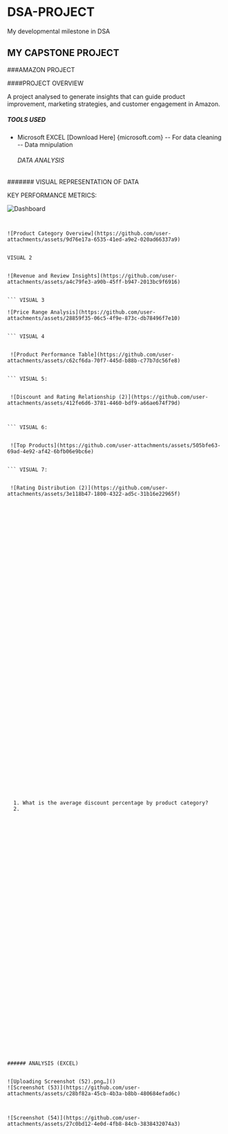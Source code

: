 # DSA-PROJECT
My developmental milestone in DSA

## MY CAPSTONE PROJECT

###AMAZON PROJECT

####PROJECT OVERVIEW

A project analysed to generate insights that can guide product improvement, marketing strategies, and customer engagement in Amazon. 

##### TOOLS USED
- Microsoft EXCEL [Download Here] {microsoft.com}
  -- For data cleaning
  -- Data mnipulation

  ###### DATA ANALYSIS
####### VISUAL REPRESENTATION OF DATA

KEY PERFORMANCE METRICS:

![Dashboard](https://github.com/user-attachments/assets/728219f4-6924-44c1-a97b-f2438d83fc56)


``` VISUAL 1


![Product Category Overview](https://github.com/user-attachments/assets/9d76e17a-6535-41ed-a9e2-020ad66337a9)


VISUAL 2


![Revenue and Review Insights](https://github.com/user-attachments/assets/a4c79fe3-a90b-45ff-b947-2013bc9f6916)


``` VISUAL 3

![Price Range Analysis](https://github.com/user-attachments/assets/28859f35-06c5-4f9e-873c-db78496f7e10)


``` VISUAL 4


 ![Product Performance Table](https://github.com/user-attachments/assets/c62cf6da-70f7-445d-b88b-c77b7dc56fe8)


``` VISUAL 5:


 ![Discount and Rating Relationship (2)](https://github.com/user-attachments/assets/412fe6d6-3781-4460-bdf9-a66ae674f79d)



``` VISUAL 6:


 ![Top Products](https://github.com/user-attachments/assets/505bfe63-69ad-4e92-af42-6bfb06e9bc6e)


``` VISUAL 7:


 ![Rating Distribution (2)](https://github.com/user-attachments/assets/3e118b47-1800-4322-ad5c-31b16e22965f)

 
  

  

 
 
  
  
  
  
  
  
  
  
  
  
  
  
  
  
  
  
  
  
  
  
  
  
  
  
  
  
  
  
  
  
  
  
  
  
  
  





  
  1. What is the average discount percentage by product category?
  2. 









































###### ANALYSIS (EXCEL)


![Uploading Screenshot (52).png…]()
![Screenshot (53)](https://github.com/user-attachments/assets/c28bf82a-45cb-4b3a-b8bb-480684efad6c)



![Screenshot (54)](https://github.com/user-attachments/assets/27c0bd12-4e0d-4fb8-84cb-3838432074a3)
